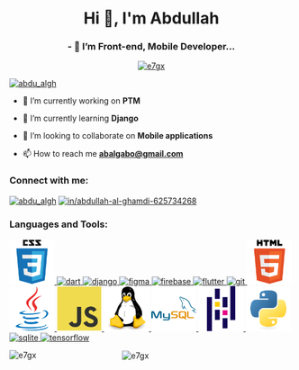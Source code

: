 <h1 align="center">Hi 👋, I'm Abdullah</h1>
<h3 align="center">- 👀 I’m Front-end, Mobile Developer...</h3>

<p align="center"> <a href="https://github.com/ryo-ma/github-profile-trophy"><img src="https://github-profile-trophy.vercel.app/?username=e7gx&theme=dark" alt="e7gx" /></a> </p>

<p align="left"> <a href="https://twitter.com/abdu_algh" target="blank"><img src="https://img.shields.io/twitter/follow/abdu_algh?logo=twitter&style=for-the-badge&theme=dark" alt="abdu_algh" /></a> </p>


- 🔭 I’m currently working on **PTM**

- 🌱 I’m currently learning **Django**

- 👯 I’m looking to collaborate on **Mobile applications**

- 📫 How to reach me **abalgabo@gmail.com**

<h3 align="left">Connect with me:</h3>
<p align="left">
<a href="https://twitter.com/abdu_algh" target="blank"><img align="center" src="https://raw.githubusercontent.com/rahuldkjain/github-profile-readme-generator/master/src/images/icons/Social/twitter.svg" alt="abdu_algh" height="30" width="40" /></a>
<a href="https://linkedin.com/in/in/abdullah-al-ghamdi-625734268" target="blank"><img align="center" src="https://raw.githubusercontent.com/rahuldkjain/github-profile-readme-generator/master/src/images/icons/Social/linked-in-alt.svg" alt="in/abdullah-al-ghamdi-625734268" height="30" width="40" /></a>
</p>

<h3 align="left">Languages and Tools:</h3>
<p align="left"> <a href="https://www.w3schools.com/css/" target="_blank" rel="noreferrer"> <img src="https://raw.githubusercontent.com/devicons/devicon/master/icons/css3/css3-original-wordmark.svg" alt="css3" width="80" height="80"/> </a> <a href="https://dart.dev" target="_blank" rel="noreferrer"> <img src="https://www.vectorlogo.zone/logos/dartlang/dartlang-icon.svg" alt="dart" width="80" height="80"/> </a> <a href="https://www.djangoproject.com/" target="_blank" rel="noreferrer"> <img src="https://cdn.worldvectorlogo.com/logos/django.svg" alt="django"width="80" height="80"/> </a> <a href="https://www.figma.com/" target="_blank" rel="noreferrer"> <img src="https://www.vectorlogo.zone/logos/figma/figma-icon.svg" alt="figma" width="80" height="80"/> </a> <a href="https://firebase.google.com/" target="_blank" rel="noreferrer"> <img src="https://www.vectorlogo.zone/logos/firebase/firebase-icon.svg" alt="firebase" width="80" height="80"/> </a> <a href="https://flutter.dev" target="_blank" rel="noreferrer"> <img src="https://www.vectorlogo.zone/logos/flutterio/flutterio-icon.svg" alt="flutter"width="80" height="80"/> </a> <a href="https://git-scm.com/" target="_blank" rel="noreferrer"> <img src="https://www.vectorlogo.zone/logos/git-scm/git-scm-icon.svg" alt="git" width="80" height="80"/> </a> <a href="https://www.w3.org/html/" target="_blank" rel="noreferrer"> <img src="https://raw.githubusercontent.com/devicons/devicon/master/icons/html5/html5-original-wordmark.svg" alt="html5"width="80" height="80"/> </a> <a href="https://www.java.com" target="_blank" rel="noreferrer"> <img src="https://raw.githubusercontent.com/devicons/devicon/master/icons/java/java-original.svg" alt="java" width="80" height="80"/> </a> <a href="https://developer.mozilla.org/en-US/docs/Web/JavaScript" target="_blank" rel="noreferrer"> <img src="https://raw.githubusercontent.com/devicons/devicon/master/icons/javascript/javascript-original.svg" alt="javascript" width="80" height="80"/> </a> <a href="https://www.linux.org/" target="_blank" rel="noreferrer"> <img src="https://raw.githubusercontent.com/devicons/devicon/master/icons/linux/linux-original.svg" alt="linux" width="80" height="80"/> </a> <a href="https://www.mysql.com/" target="_blank" rel="noreferrer"> <img src="https://raw.githubusercontent.com/devicons/devicon/master/icons/mysql/mysql-original-wordmark.svg" alt="mysql" width="80" height="80"/> </a> <a href="https://pandas.pydata.org/" target="_blank" rel="noreferrer"> <img src="https://raw.githubusercontent.com/devicons/devicon/2ae2a900d2f041da66e950e4d48052658d850630/icons/pandas/pandas-original.svg" alt="pandas" width="80" height="80"/> </a> <a href="https://www.python.org" target="_blank" rel="noreferrer"> <img src="https://raw.githubusercontent.com/devicons/devicon/master/icons/python/python-original.svg" alt="python" width="80" height="80"/> </a> <a href="https://www.sqlite.org/" target="_blank" rel="noreferrer"> <img src="https://www.vectorlogo.zone/logos/sqlite/sqlite-icon.svg" alt="sqlite" width="80" height="80"/> </a> <a href="https://www.tensorflow.org" target="_blank" rel="noreferrer"> <img src="https://www.vectorlogo.zone/logos/tensorflow/tensorflow-icon.svg" alt="tensorflow" width="80" height="80"/> </a> </p>

<div style="display: flex; justify-content: space-around; width: 400px;">
    <div style="width: 200px;">
        <img src="https://github-readme-stats.vercel.app/api/top-langs?username=e7gx&show_icons=true&locale=en&layout=compact&theme=dark" alt="e7gx" style="width: 60%; height: auto; align="center" />
    </div>
    <div style="width: 200px;">
        <img src="https://github-readme-streak-stats.herokuapp.com/?user=e7gx&theme=dark" alt="e7gx" style="width: 60%; height: auto;" align="center" />
    </div>
</div>





